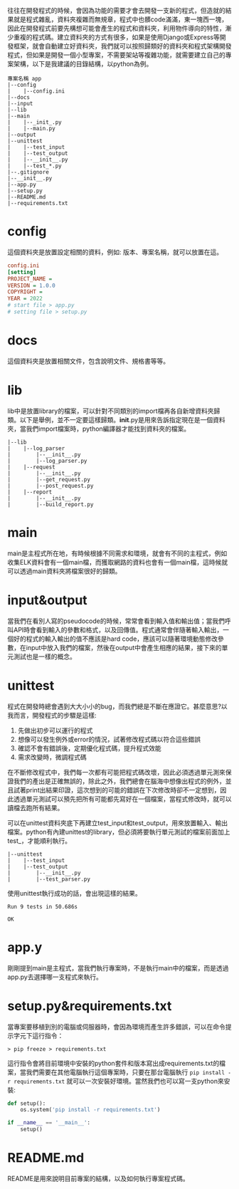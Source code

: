 往往在開發程式的時候，會因為功能的需要才會去開發一支新的程式，但造就的結果就是程式雜亂，資料夾複雜而無規章，程式中也髒code滿滿，東一塊西一塊，因此在開發程式前要先構想可能會產生的程式和資料夾，利用物件導向的特性，漸少重複的程式碼。建立資料夾的方式有很多，如果是使用Django或Express等開發框架，就會自動建立好資料夾，我們就可以按照歸類好的資料夾和程式架構開發程式，但如果是開發一個小型專案，不需要架站等複雜功能，就需要建立自己的專案架構，以下是我建議的目錄結構，以python為例。

```
專案名稱 app
|--config
|    |--config.ini
|--docs
|--input
|--lib
|--main
|    |--_init_.py
|    |--main.py
|--output
|--unittest
|    |--test_input
|    |--test_output
|    |--__init__.py
|    |--test_*.py
|--.gitignore
|--__init__.py
|--app.py
|--setup.py
|--README.md
|--requirements.txt
```

# config

這個資料夾是放置設定相關的資料，例如: 版本、專案名稱，就可以放置在這。

```ini
config.ini
[setting]
PROJECT_NAME = 
VERSION = 1.0.0
COPYRIGHT = 
YEAR = 2022
# start file > app.py
# setting file > setup.py
```

# docs

這個資料夾是放置相關文件，包含說明文件、規格書等等。

# lib

lib中是放置library的檔案，可以針對不同類別的import檔再各自新增資料夾歸類。以下是舉例，並不一定要這樣歸類。__init__.py是用來告訴指定現在是一個資料夾，當我們import檔案時，python編譯器才能找到資料夾的檔案。

```
|--lib
|    |--log_parser
|        |--__init__.py
|        |--log_parser.py
|    |--request
|        |--__init__.py
|        |--get_request.py
|        |--post_request.py
|    |--report
|        |--__init__.py
|        |--build_report.py
```

# main

main是主程式所在地，有時候根據不同需求和環境，就會有不同的主程式，例如收集ELK資料會有一個main檔，而獲取網路的資料也會有一個main檔，這時候就可以透過main資料夾將檔案很好的歸類。

# input&output

當我們在看別人寫的pseudocode的時候，常常會看到輸入值和輸出值；當我們呼叫API時會看到輸入的參數和格式，以及回傳值。程式通常會伴隨著輸入輸出，一個好的程式的輸入輸出的值不應該是hard code，應該可以隨著環境動態修改參數，在input中放入我們的檔案，然後在output中會產生相應的結果，接下來的單元測試也是一樣的概念。

# unittest

程式在開發時總會遇到大大小小的bug，而我們總是不斷在應證它。甚麼意思?以我而言，開發程式的步驟是這樣:

1. 先做出初步可以運行的程式
2. 想像可以發生例外或error的情況，試著修改程式碼以符合這些錯誤
3. 確認不會有錯誤後，定期優化程式碼，提升程式效能
4. 需求改變時，微調程式碼

在不斷修改程式中，我們每一次都有可能把程式碼改壞，因此必須透過單元測來保證我們的產出是正確無誤的，除此之外，我們總會在腦海中想像出程式的例外，並且試著print出結果印證，這次想到的可能的錯誤在下次修改時卻不一定想到，因此透過單元測試可以預先把所有可能都先寫好在一個檔案，當程式修改時，就可以讀檔去跑所有結果。

可以在unittest資料夾底下再建立test_input和test_output，用來放置輸入、輸出檔案。python有內建unittest的library，但必須將要執行單元測試的檔案前面加上test_，才能順利執行。

```
|--unittest
|    |--test_input
|    |--test_output
|        |--__init__.py
|        |--test_parser.py
```

使用unittest執行成功的話，會出現這樣的結果。

```
Run 9 tests in 50.686s

OK
```

# app.y

剛剛提到main是主程式，當我們執行專案時，不是執行main中的檔案，而是透過app.py去選擇哪一支程式來執行。

# setup.py&requirements.txt

當專案要移植到別的電腦或伺服器時，會因為環境而產生許多錯誤，可以在命令提示字元下這行指令：

`> pip freeze > requirements.txt`

這行指令會將目前環境中安裝的python套件和版本寫出成requirements.txt的檔案，當我們需要在其他電腦執行這個專案時，只要在那台電腦執行 `pip install -r requirements.txt` 就可以一次安裝好環境。當然我們也可以寫一支python來安裝:

```python
def setup():
    os.system('pip install -r requirements.txt')

if __name__ == '__main__':
    setup()
```

# README.md

README是用來說明目前專案的結構，以及如何執行專案程式碼。